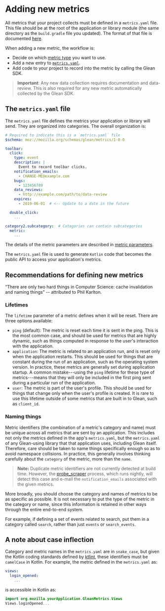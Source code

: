 # Adding new metrics

All metrics that your project collects must be defined in a `metrics.yaml` file. 
This file should be at the root of the application or library module (the same directory as the `build.gradle` file you updated). 
The format of that file is documented [here](https://mozilla.github.io/glean_parser/metrics-yaml.html).

When adding a new metric, the workflow is:

* Decide on which [metric type](metrics/index.md) you want to use.
* Add a new entry to [`metrics.yaml`](#The-metricsyaml-file).
* Add code to your project to record into the metric by calling the Glean SDK.

> **Important**: Any new data collection requires documentation and data-review.
This is also required for any new metric automatically collected by the Glean SDK.

## The `metrics.yaml` file

The `metrics.yaml` file defines the metrics your application or library will send. 
They are organized into categories.
The overall organization is:

```YAML
# Required to indicate this is a `metrics.yaml` file
$schema: moz://mozilla.org/schemas/glean/metrics/1-0-0

toolbar:
  click:
    type: event
    description: |
      Event to record toolbar clicks.
    notification_emails:
      - CHANGE-ME@example.com
    bugs:
      - 123456789
    data_reviews:
      - http://example.com/path/to/data-review
    expires:
      - 2019-06-01  # <-- Update to a date in the future

  double_click:
    ...

category2.subcategory:  # Categories can contain subcategories
  metric:
    ...

```

The details of the metric parameters are described in [metric parameters](metric-parameters.md).

The `metrics.yaml` file is used to generate `Kotlin` code that becomes the public API to access your application's metrics.

## Recommendations for defining new metrics

“There are only two hard things in Computer Science: cache invalidation and naming things” -- attributed to Phil Karlton.

### Lifetimes

The `lifetime` parameter of a metric defines when it will be reset. There are three options available:

- `ping` (default): The metric is reset each time it is sent in the ping.
  This is the most common case, and should be used for metrics that are highly dynamic, such as things computed in response to the user's interaction with the application.
- `application`: The metric is related to an application run, and is reset only when the application restarts.
  This should be used for things that are constant during the run of an application, such as the operating system version.
  In practice, these metrics are generally set during application startup.
  A common mistake---using the `ping` lifetime for these type of metrics---means that they will only be included in the first ping sent during a particular run of the application.
- `user`: The metric is part of the user's profile.
  This should be used for things that change only when the user's profile is created.
  It is rare to use this lifetime outside of some metrics that are built in to Glean, such as `client_id`.

### Naming things

Metric identifiers (the combination of a metric's category and name) must be unique across all metrics that are sent by an application.
This includes not only the metrics defined in the app's `metrics.yaml`, but the `metrics.yaml` of any Glean-using library that that application uses, including Glean itself.
Therefore, care should be taken to name things specifically enough so as to avoid namespace collisions.
In practice, this generally involves thinking carefully about the `category` of the metric, more than the `name`.

> **Note:** Duplicate metric identifiers are not currently detected at build time.
However, the [probe_scraper](https://github.com/mozilla/probe-scraper) process, which runs nightly, will detect this case and e-mail the `notification_emails` associated with the given metrics.

More broadly, you should choose the category and names of metrics to be as specific as possible.
It is not necessary to put the type of the metric in the category or name, since this information is retained in other ways through the entire end-to-end system.

For example, if defining a set of events related to search, put them in a category called `search`, rather than just `events` or `search_events`.

## A note about case inflection

Category and metric names in the `metrics.yaml` are in `snake_case`, but given the Kotlin coding standards defined by [ktlint](https://github.com/pinterest/ktlint), these identifiers must be `camelCase` in Kotlin. For example, the metric defined in the `metrics.yaml` as:


```YAML
views:
  login_opened:
    ...
```

is accessible in Kotlin as:

```Kotlin
import org.mozilla.yourApplication.GleanMetrics.Views
Views.loginOpened...
```
